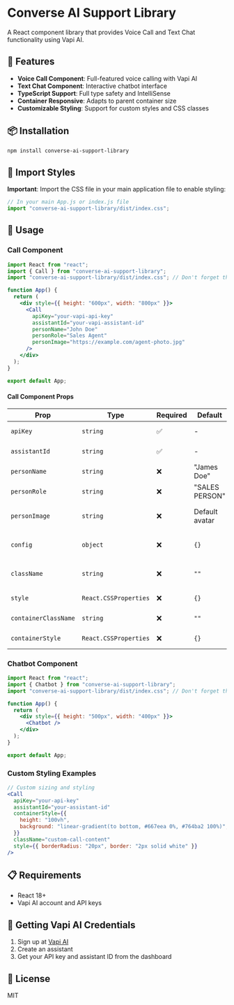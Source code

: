 # Converse AI Support Library

A React component library that provides Voice Call and Text Chat functionality using Vapi AI.

## 🚀 Features

- **Voice Call Component**: Full-featured voice calling with Vapi AI
- **Text Chat Component**: Interactive chatbot interface
- **TypeScript Support**: Full type safety and IntelliSense
- **Container Responsive**: Adapts to parent container size
- **Customizable Styling**: Support for custom styles and CSS classes

## 📦 Installation

```bash
npm install converse-ai-support-library
```

## 🎨 Import Styles

**Important**: Import the CSS file in your main application file to enable styling:

```jsx
// In your main App.js or index.js file
import "converse-ai-support-library/dist/index.css";
```

## 🔧 Usage

### Call Component

```jsx
import React from "react";
import { Call } from "converse-ai-support-library";
import "converse-ai-support-library/dist/index.css"; // Don't forget this!

function App() {
  return (
    <div style={{ height: "600px", width: "800px" }}>
      <Call
        apiKey="your-vapi-api-key"
        assistantId="your-vapi-assistant-id"
        personName="John Doe"
        personRole="Sales Agent"
        personImage="https://example.com/agent-photo.jpg"
      />
    </div>
  );
}

export default App;
```

#### Call Component Props

| Prop                 | Type                  | Required | Default        | Description                   |
| -------------------- | --------------------- | -------- | -------------- | ----------------------------- |
| `apiKey`             | `string`              | ✅       | -              | Your Vapi AI API key          |
| `assistantId`        | `string`              | ✅       | -              | Your Vapi AI assistant ID     |
| `personName`         | `string`              | ❌       | "James Doe"    | Name to display               |
| `personRole`         | `string`              | ❌       | "SALES PERSON" | Role/title to display         |
| `personImage`        | `string`              | ❌       | Default avatar | Image URL for the person      |
| `config`             | `object`              | ❌       | `{}`           | Additional Vapi configuration |
| `className`          | `string`              | ❌       | `""`           | CSS class for inner content   |
| `style`              | `React.CSSProperties` | ❌       | `{}`           | Inline styles for content     |
| `containerClassName` | `string`              | ❌       | `""`           | CSS class for container       |
| `containerStyle`     | `React.CSSProperties` | ❌       | `{}`           | Inline styles for container   |

### Chatbot Component

```jsx
import React from "react";
import { Chatbot } from "converse-ai-support-library";
import "converse-ai-support-library/dist/index.css"; // Don't forget this!

function App() {
  return (
    <div style={{ height: "500px", width: "400px" }}>
      <Chatbot />
    </div>
  );
}

export default App;
```

### Custom Styling Examples

```jsx
// Custom sizing and styling
<Call
  apiKey="your-api-key"
  assistantId="your-assistant-id"
  containerStyle={{
    height: "100vh",
    background: "linear-gradient(to bottom, #667eea 0%, #764ba2 100%)",
  }}
  className="custom-call-content"
  style={{ borderRadius: "20px", border: "2px solid white" }}
/>
```

## 📋 Requirements

- React 18+
- Vapi AI account and API keys

## 🔑 Getting Vapi AI Credentials

1. Sign up at [Vapi AI](https://vapi.ai)
2. Create an assistant
3. Get your API key and assistant ID from the dashboard

## 📄 License

MIT
